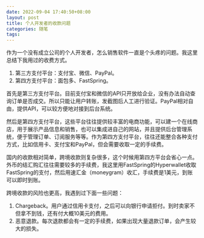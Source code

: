 ```yaml
---
date: 2022-09-04 17:40:50+08:00
layout: post
title: 个人开发者的收款问题
categories: 随笔
tags: 
---
```


作为一个没有成立公司的个人开发者，怎么销售软件一直是个头疼的问题。我这里总结下我用过的收费方式。


1. 第三方支付平台：支付宝、微信、PayPal。
2. 第四方支付平台：面包多、FastSpring。


首先是第三方支付平台。目前支付宝和微信的API只开放给企业，没有办法自动查询订单是否成交。所以只能让用户转账，发截图后人工进行验证。PayPal相对自由，提供API，可以较方便地对接到后台系统。

然后是第四方支付平台，这些平台往往提供较丰富的电商功能，可以建一个在线商店，用于展示产品信息和销售，也可以集成进自己的网站，并且提供后台管理系统，便于管理订单、订阅服务等等。作为第四方支付平台，往往还能整合各种支付方式，比如信用卡、支付宝和PayPal，但会需要收取一定的手续费。

国内的收款相对简单，跨境收款则复杂很多，这个时候用第四方平台会省心一点。外币的结汇购汇往往需要较多的手续费，我这里用FastSpring的Hyperwallet收取FastSpring的支付，然后用速汇金（moneygram）收汇，手续费是1美元，到账可以即时到账。

跨境收款的风险也更高，我遇到过下面一些问题：


1. Chargeback。用户通过信用卡支付，之后可以向银行申请拒付。到时卖家不但拿不到钱，还有付大概10美元的费用。
2. 恶意退款。每次退款都会有一定的手续费，如果出现大量退款订单，会产生较大的损失。




